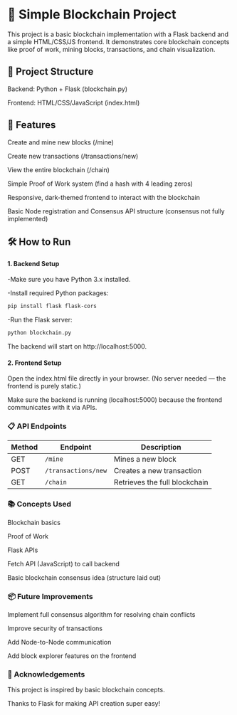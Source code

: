 # 🧱 Simple Blockchain Project
This project is a basic blockchain implementation with a Flask backend and a simple HTML/CSS/JS frontend.
It demonstrates core blockchain concepts like proof of work, mining blocks, transactions, and chain visualization.

## 📂 Project Structure
Backend: Python + Flask (blockchain.py)

Frontend: HTML/CSS/JavaScript (index.html)

## 🚀 Features
Create and mine new blocks (/mine)

Create new transactions (/transactions/new)

View the entire blockchain (/chain)

Simple Proof of Work system (find a hash with 4 leading zeros)

Responsive, dark-themed frontend to interact with the blockchain

Basic Node registration and Consensus API structure (consensus not fully implemented)

## 🛠 How to Run
#### 1. Backend Setup
-Make sure you have Python 3.x installed.

-Install required Python packages:

```bash
pip install flask flask-cors
```
-Run the Flask server:

```bash
python blockchain.py
```
The backend will start on http://localhost:5000.

#### 2. Frontend Setup
Open the index.html file directly in your browser.
(No server needed — the frontend is purely static.)

Make sure the backend is running (localhost:5000) because the frontend communicates with it via APIs.

### 📋 API Endpoints

| Method | Endpoint               | Description                       |
|--------|------------------------|-----------------------------------|
| GET    | `/mine`                | Mines a new block                |
| POST   | `/transactions/new`    | Creates a new transaction        |
| GET    | `/chain`               | Retrieves the full blockchain    |



### 📚 Concepts Used
Blockchain basics

Proof of Work

Flask APIs

Fetch API (JavaScript) to call backend

Basic blockchain consensus idea (structure laid out)

### 📦 Future Improvements
Implement full consensus algorithm for resolving chain conflicts

Improve security of transactions

Add Node-to-Node communication

Add block explorer features on the frontend

### 🤝 Acknowledgements
This project is inspired by basic blockchain concepts.

Thanks to Flask for making API creation super easy!
